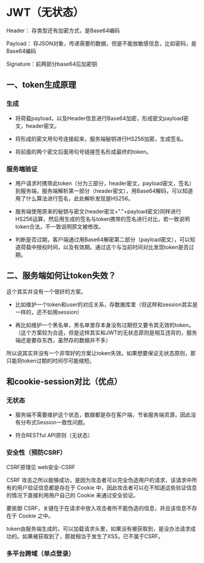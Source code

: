 # JWT（无状态）

Header： 存类型还有加密方式，是Base64编码

Payload： 存JSON对象，传递需要的数据，但是不能放敏感信息，比如密码，是Base64编码

Signature：前两部分base64后加密钥

## 一、token生成原理

### 生成

* 将荷载payload，以及Header信息进行Base64加密，形成密文payload密文，header密文。

* 将形成的密文用句号连接起来，服务端秘钥进行HS256加密，生成签名。

* 将前面的两个密文后面用句号链接签名形成最终的token。

### 服务端验证

* 用户请求时携带此token（分为三部分，header密文，payload密文，签名）到服务端，服务端解析第一部分（header密文），用Base64解码，可以知道用了什么算法进行签名，此处解析发现是HS256。

* 服务端使用原来的秘钥与密文(header密文+"."+payload密文)同样进行HS256运算，然后用生成的签名与token携带的签名进行对比，若一致说明token合法，不一致说明原文被修改。

* 判断是否过期，客户端通过用Base64解密第二部分（payload密文），可以知道荷载中授权时间，以及有效期。通过这个与当前时间对比发现token是否过期。


## 二、服务端如何让token失效？

这个其实并没有一个很好的方案。

* 比如维护一个token和user的对应关系，存数据库里（但这样和session其实是一样的，还不如用session）

* 再比如维护一个黑名单，黑名单里存本身没有过期但又要令其无效的token。（这个方案较为合适，但是这样其实和JWT的无状态原则是相互违背的，服务端还是要存东西，虽然存的数据并不多）

所以说其实并没有一个非常好的方案让token失效。如果想要保证无状态原则，那只能将token过期的时间尽可能缩短。

## 和cookie-session对比（优点）

### 无状态

* 服务端不需要维护这个状态，数据都是存在客户端，节省服务端资源，因此没有分布式Session一致性问题。

* 符合RESTful API原则（无状态）

### 安全性（预防CSRF）

CSRF原理见 web安全-CSRF

CSRF 攻击之所以能够成功，是因为攻击者可以完全伪造用户的请求，该请求中所有的用户验证信息都是存在于 Cookie 中，因此攻击者可以在不知道这些验证信息的情况下直接利用用户自己的 Cookie 来通过安全验证。

要抵御 CSRF，关键在于在请求中放入攻击者所不能伪造的信息，并且该信息不存在于 Cookie 之中。

token由服务端生成的，可以加载请求头里，如果没有被获取到，是没办法请求成功的。如果被获取到了，那就相当于发生了XSS，已不属于CSRF。


### 多平台跨域（单点登录）
